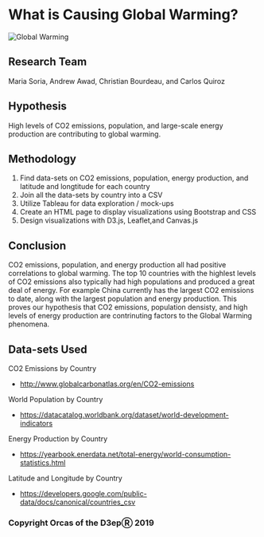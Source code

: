 # What is Causing Global Warming?
<img src="https://www.fairobserver.com/wp-content/uploads/2019/07/climate-climate-change-news-global-warming-global-warming-news.jpg" alt="Global Warming" title="Global Warming" />


## Research Team
Maria Soria, Andrew Awad, Christian Bourdeau, and Carlos Quiroz

## Hypothesis
High levels of CO2 emissions, population, and large-scale energy production are contributing to global warming.

## Methodology
1. Find data-sets on CO2 emissions, population, energy production, and latitude and longtitude for each country
2. Join all the data-sets by country into a CSV
3. Utilize Tableau for data exploration / mock-ups
4. Create an HTML page to display visualizations using Bootstrap and CSS
5. Design visualizations with D3.js, Leaflet,and Canvas.js

## Conclusion
CO2 emissions, population, and energy production all had positive correlations to global warming. The top 10 countries with the highlest levels of CO2 emissions also typically had high populations and produced a great deal of energy. For example China currently has the largest CO2 emissions to date, along with the largest population and energy production. This proves our hypothesis that CO2 emissions, population densisty, and high levels of energy production are contrinuting factors to the Global Warming phenomena.

## Data-sets Used
CO2 Emissions by Country
- http://www.globalcarbonatlas.org/en/CO2-emissions

World Population by Country
- https://datacatalog.worldbank.org/dataset/world-development-indicators

Energy Production by Country
- https://yearbook.enerdata.net/total-energy/world-consumption-statistics.html

Latitude and Longitude by Country
- https://developers.google.com/public-data/docs/canonical/countries_csv

### Copyright Orcas of the D3epⓇ 2019
